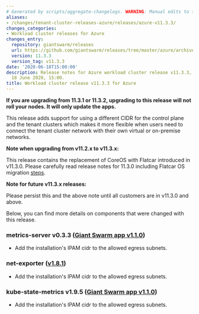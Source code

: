 ```yaml
---
# Generated by scripts/aggregate-changelogs. WARNING: Manual edits to this files will be overwritten.
aliases:
- /changes/tenant-cluster-releases-azure/releases/azure-v11.3.3/
changes_categories:
- Workload cluster releases for Azure
changes_entry:
  repository: giantswarm/releases
  url: https://github.com/giantswarm/releases/tree/master/azure/archived/v11.3.3
  version: 11.3.3
  version_tag: v11.3.3
date: '2020-06-18T15:00:00'
description: Release notes for Azure workload cluster release v11.3.3, published on
  18 June 2020, 15:00.
title: Workload cluster release v11.3.3 for Azure
---
```


**If you are upgrading from 11.3.1 or 11.3.2, upgrading to this release will not roll your nodes. It will only update the apps.**

This release adds support for using a different CIDR for the control plane and the tenant clusters which makes it more flexible when users need to connect the tenant cluster network with their own virtual or on-premise networks.

**Note when upgrading from v11.2.x to v11.3.x:**

This release contains the replacement of CoreOS with Flatcar introduced in v11.3.0. Please carefully read release notes for 11.3.0 including Flatcar OS migration [steps](https://github.com/giantswarm/releases/tree/master/azure/v11.3.0).

**Note for future v11.3.x releases:**

Please persist this and the above note until all customers are in v11.3.0 and above.

Below, you can find more details on components that were changed with this release.

### metrics-server v0.3.3 ([Giant Swarm app v1.1.0](https://github.com/giantswarm/metrics-server-app/blob/master/CHANGELOG.md#110---2020-06-17))

- Add the installation's IPAM cidr to the allowed egress subnets.

### net-exporter ([v1.8.1](https://github.com/giantswarm/net-exporter/blob/master/CHANGELOG.md#181---2020-06-17))

- Add the installation's IPAM cidr to the allowed egress subnets.

### kube-state-metrics v1.9.5 ([Giant Swarm app v1.1.0](https://github.com/giantswarm/kube-state-metrics-app/blob/master/CHANGELOG.md#110---2020-06-17))

- Add the installation's IPAM cidr to the allowed egress subnets.
